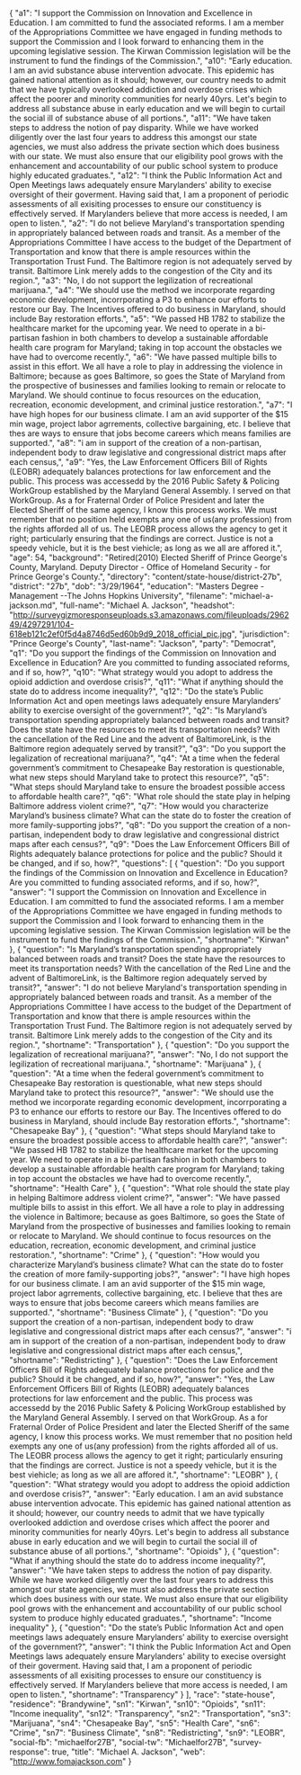 {
  "a1": "I support the Commission on Innovation and Excellence in Education. I am committed to fund the associated reforms. I am a member of the Appropriations Committee we have engaged in funding methods to support the Commission and I look forward to enhancing them in the upcoming legislative session. The Kirwan Commission legislation will be the instrument to fund the findings of the Commission.",
  "a10": "Early education. I am an avid substance abuse intervention advocate. This epidemic has gained national attention as it should; however, our country needs to admit that we have typically overlooked addiction and overdose crises which affect the poorer and minority communities for nearly 40yrs. Let's begin to address all substance abuse in early education and we will begin to curtail the social ill of substance abuse of all portions.",
  "a11": "We have taken steps to address the notion of pay disparity. While we have worked diligently over the last four years to address this amongst our state agencies, we must also address the private section which does business with our state. We must also ensure that our eligibility pool grows with the enhancement and accountability of our public school system to produce highly educated graduates.",
  "a12": "I think the Public Information Act and Open Meetings laws adequately ensure Marylanders' ability to execise oversight of their goverment. Having said that, I am a proponent of periodic assessments of all exisiting processes to ensure our constituency is effectively served. If Marylanders believe that more access is needed, I am open to listen.",
  "a2": "I do not believe Maryland's transportation spending in appropriately balanced between roads and transit. As a member of the Appropriations Committee I have access to the budget of the Department of Transportation and know that there is ample resources within the Transportation Trust Fund.  The Baltimore region is not adequately served by transit. Baltimore Link merely adds to the congestion of the City and its region.",
  "a3": "No, I do not support the legilization of recreational marijuana.",
  "a4": "We should use the method we incorporate regarding economic development, incorrporating a P3 to enhance our efforts to restore our Bay. The Incentives offered to do business in Maryland, should include Bay restoration efforts.",
  "a5": "We passed HB 1782 to stabilize the healthcare market for the upcoming year. We need to operate in a bi-partisan fashion in both chambers to develop a sustainable affordable health care program for Maryland; taking in top account the obstacles we have had to overcome recently.",
  "a6": "We have passed multiple bills to assist in this effort. We all have a role to play in addressing the violence in Baltimore; because as goes Baltimore, so goes the State of Maryland from the prospective of businesses and families looking to remain or relocate to Maryland. We should continue to focus resources on the education, recreation, economic development, and criminal justice restoration.",
  "a7": "I have high hopes for our business climate. I am an avid supporter of the $15 min wage, project labor agrrements, collective bargaining, etc. I believe that thes are ways to ensure that jobs become careers which means families are supported.",
  "a8": "i am in support of the creation of a non-partisan, independent body to draw legislative and congressional district maps after each census,",
  "a9": "Yes, the Law Enforcement Officers Bill of Rights (LEOBR) adequately balances protections for law enforcement and the public. This process was accessedd by the 2016 Public Safety & Policing WorkGroup established by the Maryland General Assembly. I served on that WorkGroup. As a for Fraternal Order of Police President and later the Elected Sheriff of the same agency, I know this process works. We must remember that no position held exempts any one of us(any profession) from the rights afforded all of us. The LEOBR process allows the agency to get it right; particularly ensuring that the findings are correct. Justice is not a speedy vehicle, but it is the best viehicle; as long as we all are affored it.",
  "age": 54,
  "background": "Retired(2010) Elected Sheriff of Prince George's County, Maryland. Deputy Director - Office of Homeland Security - for Prince George's County.",
  "directory": "content/state-house/district-27b",
  "district": "27b",
  "dob": "3/29/1964",
  "education": "Masters Degree -Management --The Johns Hopkins University",
  "filename": "michael-a-jackson.md",
  "full-name": "Michael A. Jackson",
  "headshot": "http://surveygizmoresponseuploads.s3.amazonaws.com/fileuploads/296249/4297291/104-618eb121c2ef0f5d4a8746d5ed60b9d9_2018_official_pic.jpg",
  "jurisdiction": "Prince George's County",
  "last-name": "Jackson",
  "party": "Democrat",
  "q1": "Do you support the findings of the Commission on Innovation and Excellence in Education? Are you committed to funding associated reforms, and if so, how?",
  "q10": "What strategy would you adopt to address the opioid addiction and overdose crisis?",
  "q11": "What if anything should the state do to address income inequality?",
  "q12": "Do the state’s Public Information Act and open meetings laws adequately ensure Marylanders’ ability to exercise oversight of the government?",
  "q2": "Is Maryland’s transportation spending appropriately balanced between roads and transit? Does the state have the resources to meet its transportation needs? With the cancellation of the Red Line and the advent of BaltimoreLink, is the Baltimore region adequately served by transit?",
  "q3": "Do you support the legalization of recreational marijuana?",
  "q4": "At a time when the federal government’s commitment to Chesapeake Bay restoration is questionable, what new steps should Maryland take to protect this resource?",
  "q5": "What steps should Maryland take to ensure the broadest possible access to affordable health care?",
  "q6": "What role should the state play in helping Baltimore address violent crime?",
  "q7": "How would you characterize Maryland’s business climate? What can the state do to foster the creation of more family-supporting jobs?",
  "q8": "Do you support the creation of a non-partisan, independent body to draw legislative and congressional district maps after each census?",
  "q9": "Does the Law Enforcement Officers Bill of Rights adequately balance protections for police and the public? Should it be changed, and if so, how?",
  "questions": [
    {
      "question": "Do you support the findings of the Commission on Innovation and Excellence in Education? Are you committed to funding associated reforms, and if so, how?",
      "answer": "I support the Commission on Innovation and Excellence in Education. I am committed to fund the associated reforms. I am a member of the Appropriations Committee we have engaged in funding methods to support the Commission and I look forward to enhancing them in the upcoming legislative session. The Kirwan Commission legislation will be the instrument to fund the findings of the Commission.",
      "shortname": "Kirwan"
    },
    {
      "question": "Is Maryland’s transportation spending appropriately balanced between roads and transit? Does the state have the resources to meet its transportation needs? With the cancellation of the Red Line and the advent of BaltimoreLink, is the Baltimore region adequately served by transit?",
      "answer": "I do not believe Maryland's transportation spending in appropriately balanced between roads and transit. As a member of the Appropriations Committee I have access to the budget of the Department of Transportation and know that there is ample resources within the Transportation Trust Fund.  The Baltimore region is not adequately served by transit. Baltimore Link merely adds to the congestion of the City and its region.",
      "shortname": "Transportation"
    },
    {
      "question": "Do you support the legalization of recreational marijuana?",
      "answer": "No, I do not support the legilization of recreational marijuana.",
      "shortname": "Marijuana"
    },
    {
      "question": "At a time when the federal government’s commitment to Chesapeake Bay restoration is questionable, what new steps should Maryland take to protect this resource?",
      "answer": "We should use the method we incorporate regarding economic development, incorrporating a P3 to enhance our efforts to restore our Bay. The Incentives offered to do business in Maryland, should include Bay restoration efforts.",
      "shortname": "Chesapeake Bay"
    },
    {
      "question": "What steps should Maryland take to ensure the broadest possible access to affordable health care?",
      "answer": "We passed HB 1782 to stabilize the healthcare market for the upcoming year. We need to operate in a bi-partisan fashion in both chambers to develop a sustainable affordable health care program for Maryland; taking in top account the obstacles we have had to overcome recently.",
      "shortname": "Health Care"
    },
    {
      "question": "What role should the state play in helping Baltimore address violent crime?",
      "answer": "We have passed multiple bills to assist in this effort. We all have a role to play in addressing the violence in Baltimore; because as goes Baltimore, so goes the State of Maryland from the prospective of businesses and families looking to remain or relocate to Maryland. We should continue to focus resources on the education, recreation, economic development, and criminal justice restoration.",
      "shortname": "Crime"
    },
    {
      "question": "How would you characterize Maryland’s business climate? What can the state do to foster the creation of more family-supporting jobs?",
      "answer": "I have high hopes for our business climate. I am an avid supporter of the $15 min wage, project labor agrrements, collective bargaining, etc. I believe that thes are ways to ensure that jobs become careers which means families are supported.",
      "shortname": "Business Climate"
    },
    {
      "question": "Do you support the creation of a non-partisan, independent body to draw legislative and congressional district maps after each census?",
      "answer": "i am in support of the creation of a non-partisan, independent body to draw legislative and congressional district maps after each census,",
      "shortname": "Redistricting"
    },
    {
      "question": "Does the Law Enforcement Officers Bill of Rights adequately balance protections for police and the public? Should it be changed, and if so, how?",
      "answer": "Yes, the Law Enforcement Officers Bill of Rights (LEOBR) adequately balances protections for law enforcement and the public. This process was accessedd by the 2016 Public Safety & Policing WorkGroup established by the Maryland General Assembly. I served on that WorkGroup. As a for Fraternal Order of Police President and later the Elected Sheriff of the same agency, I know this process works. We must remember that no position held exempts any one of us(any profession) from the rights afforded all of us. The LEOBR process allows the agency to get it right; particularly ensuring that the findings are correct. Justice is not a speedy vehicle, but it is the best viehicle; as long as we all are affored it.",
      "shortname": "LEOBR"
    },
    {
      "question": "What strategy would you adopt to address the opioid addiction and overdose crisis?",
      "answer": "Early education. I am an avid substance abuse intervention advocate. This epidemic has gained national attention as it should; however, our country needs to admit that we have typically overlooked addiction and overdose crises which affect the poorer and minority communities for nearly 40yrs. Let's begin to address all substance abuse in early education and we will begin to curtail the social ill of substance abuse of all portions.",
      "shortname": "Opioids"
    },
    {
      "question": "What if anything should the state do to address income inequality?",
      "answer": "We have taken steps to address the notion of pay disparity. While we have worked diligently over the last four years to address this amongst our state agencies, we must also address the private section which does business with our state. We must also ensure that our eligibility pool grows with the enhancement and accountability of our public school system to produce highly educated graduates.",
      "shortname": "Income inequality"
    },
    {
      "question": "Do the state’s Public Information Act and open meetings laws adequately ensure Marylanders’ ability to exercise oversight of the government?",
      "answer": "I think the Public Information Act and Open Meetings laws adequately ensure Marylanders' ability to execise oversight of their goverment. Having said that, I am a proponent of periodic assessments of all exisiting processes to ensure our constituency is effectively served. If Marylanders believe that more access is needed, I am open to listen.",
      "shortname": "Transparency"
    }
  ],
  "race": "state-house",
  "residence": "Brandywine",
  "sn1": "Kirwan",
  "sn10": "Opioids",
  "sn11": "Income inequality",
  "sn12": "Transparency",
  "sn2": "Transportation",
  "sn3": "Marijuana",
  "sn4": "Chesapeake Bay",
  "sn5": "Health Care",
  "sn6": "Crime",
  "sn7": "Business Climate",
  "sn8": "Redistricting",
  "sn9": "LEOBR",
  "social-fb": "michaelfor27B",
  "social-tw": "Michaelfor27B",
  "survey-response": true,
  "title": "Michael A. Jackson",
  "web": "http://www.fomajackson.com"
}
